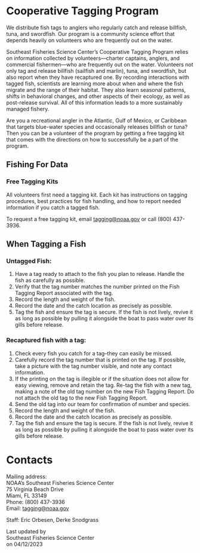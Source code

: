 # Cooperative Tagging Program  
We distribute fish tags to anglers who regularly catch and release billfish, tuna, and swordfish. Our program is a community science effort that depends heavily on volunteers who are frequently out on the water.  

Southeast Fisheries Science Center’s Cooperative Tagging Program relies on information collected by volunteers—charter captains, anglers, and commercial fishermen—who are frequently out on the water. Volunteers not only tag and release billfish (sailfish and marlin), tuna, and swordfish, but also report when they have recaptured one. By recording interactions with tagged fish, scientists are learning more about when and where the fish migrate and the range of their habitat. They also learn seasonal patterns, shifts in behavioral changes, and other aspects of their ecology, as well as post-release survival. All of this information leads to a more sustainably managed fishery.   

Are you a recreational angler in the Atlantic, Gulf of Mexico, or Caribbean that targets blue-water species and occasionally releases billfish or tuna? Then you can be a volunteer of the program by getting a free tagging kit that comes with the directions on how to successfully be a part of the program.  

## Fishing For Data  

### Free Tagging Kits  
All volunteers first need a tagging kit. Each kit has instructions on tagging procedures, best practices for fish handling, and how to report needed information if you catch a tagged fish.  

To request a free tagging kit, email tagging@noaa.gov or call (800) 437-3936.  

## When Tagging a Fish  
### Untagged Fish:  
1. Have a tag ready to attach to the fish you plan to release. Handle the fish as carefully as possible.  
2. Verify that the tag number matches the number printed on the Fish Tagging Report associated with the tag.  
3. Record the length and weight of the fish.  
4. Record the date and the catch location as precisely as possible.  
5. Tag the fish and ensure the tag is secure. If the fish is not lively, revive it as long as possible by pulling it alongside the boat to pass water over its gills before release.  
### Recaptured fish with a tag:  
1. Check every fish you catch for a tag–they can easily be missed.  
2. Carefully record the tag number that is printed on the tag. If possible, take a picture with the tag number visible, and note any contact information.  
3. If the printing on the tag is illegible or if the situation does not allow for easy viewing, remove and retain the tag. Re-tag the fish with a new tag, making a note of the old tag number on the new Fish Tagging Report. Do not attach the old tag to the new Fish Tagging Report.  
4. Send the old tag into our team for confirmation of number and species.  
5. Record the length and weight of the fish.  
6. Record the date and the catch location as precisely as possible.   
7. Tag the fish and ensure the tag is secure. If the fish is not lively, revive it as long as possible by pulling it alongside the boat to pass water over its gills before release.   

# Contacts  
Mailing address:  
NOAA’s Southeast Fisheries Science Center  
75 Virginia Beach Drive  
Miami, FL 33149  
Phone: (800) 437-3936  
Email: tagging@noaa.gov  

Staff: Eric Orbesen, Derke Snodgrass  

Last updated by  
Southeast Fisheries Science Center  
on 04/12/2023  

